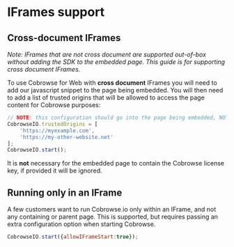 # IFrames support

## Cross-document IFrames

_Note: IFrames that are not cross document are supported out-of-box without adding the SDK to the embedded page. This guide is for supporting cross document IFrames._

To use Cobrowse for Web with **cross document** IFrames you will need to add our javascript snippet to the page being embedded. You will then need to add a list of trusted origins that will be allowed to access the page content for Cobrowse purposes:

```javascript
// NOTE: this configuration should go into the page being embedded, NOT the top level page.
CobrowseIO.trustedOrigins = [
    'https://myexample.com',
    'https://my-other-website.net'
];
CobrowseIO.start();
```

It is **not** necessary for the embedded page to contain the Cobrowse license key, if provided it will be ignored.

## Running only in an IFrame

A few customers want to run Cobrowse.io only within an IFrame, and not any containing or parent page. This is supported, but requires passing an extra configuration option when starting Cobrowse. 

```javascript
CobrowseIO.start({allowIFrameStart:true});
```



